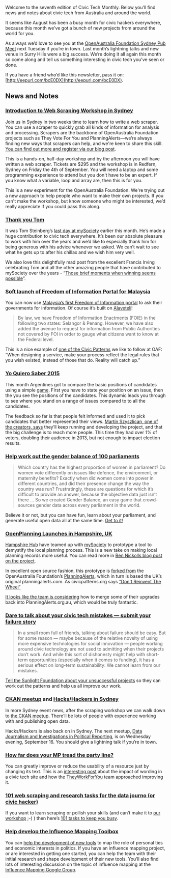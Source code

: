 Welcome to the seventh edition of Civic Tech Monthly.
Below you’ll find news and notes about civic tech from Australia and around the world.

It seems like August has been a busy month for civic hackers everywhere,
because this month we’ve got a bunch of new projects from around the world for you.

As always we’d love to see you at the [OpenAustralia Foundation Sydney Pub Meet](http://www.meetup.com/OpenAustralia-Foundation/)
next Tuesday if you’re in town. Last month’s lightning talks and new venue in Surry Hills were a big success.
We’re doing it all again this month so come along and tell us something interesting in civic tech you’ve seen or done.

If you have a friend who’d like this newsletter, pass it on: [http://eepurl.com/bcE0DX](http://eepurl.com/bcE0DX).

## News and Notes

### [Introduction to Web Scraping Workshop in Sydney](https://www.openaustraliafoundation.org.au/2015/08/07/introduction-to-web-scraping-workshop-in-sydney/)

Join us in Sydney in two weeks time to learn how to write a web scraper.
You can use a scraper to quickly grab all kinds of information for analysis and processing.
Scrapers are the backbone of OpenAustralia Foundation projects such as They Vote For You and
PlanningAlerts—we’re always finding new ways that scrapers can help, and we're keen to share this skill.
[You can find out more and register via our blog post](https://www.openaustraliafoundation.org.au/2015/08/07/introduction-to-web-scraping-workshop-in-sydney/).

This is a hands-on, half-day workshop and by the afternoon you will have written a web scraper.
Tickets are $295 and the workshop is in Redfern, Sydney on Friday the 4th of September.
You will need a laptop and some programming experience to attend but you don't have to be an expert.
If you know what a variable, loop and array are, then this is for you.

This is a new experiment for the OpenAustralia Foundation.
We're trying out a new approach to help people who want to make their own projects.
If you can't make the workshop, but know someone who might be interested,
we’d really appreciate if you could pass this along.

### [Thank you Tom](https://www.mysociety.org/2015/08/07/my-last-post/)

It was Tom Steinberg’s [last day at mySociety](https://www.mysociety.org/2015/08/07/my-last-post/) earlier this month.
He’s made a huge contribution to civic tech everywhere.
It’s been our absolute pleasure to work with him over the years and
we’d like to especially thank him for being generous with his advice whenever we asked.
We can’t wait to see what he gets up to after his chillax and we wish him very well.

We also love this delightfully mad post from the excellent Francis Irving celebrating Tom and
all the other amazing people that have contributed to mySociety over the years -
“[Those brief moments when winning seems possible](http://www.flourish.org/2015/08/those-brief-moments-when-winning-seems-possible/)”.

### [Soft launch of Freedom of Information Portal for Malaysia](https://right2knowmy.wordpress.com/2015/07/30/soft-launch-of-freedom-of-information-portal-for-malaysia/)

You can now use [Malaysia’s first Freedom of Information portal](https://right2knowmy.wordpress.com/2015/07/30/soft-launch-of-freedom-of-information-portal-for-malaysia/)
to ask their governments for information. Of course it’s built on [Alaveteli](http://alaveteli.org/)!

> By law, we have Freedom of Information Enactments (FOIE) in the following two states: Selangor & Penang.
> However, we have also added the avenue to request for information from Public Authorities not covered by FOI
> in order to gauge what citizens want to know at the Federal level.

This is a nice example of [one of the Civic Patterns](http://civicpatterns.org/patterns/make-your-own-reality/) we like to follow at OAF:
“When designing a service, make your process reflect the legal rules that you wish existed, instead of those that do. Reality will catch up.”

### [Yo Quiero Saber 2015](http://www.yoquierosaber.org/)

This month Argentines got to compare the basic positions of candidates using a simple [game](http://www.yoquierosaber.org/).
First you have to state your position on an issue, then the you see the positions of the candidates.
This dynamic leads you through to see where you stand on a range of issues compared to to all the candidates.

The feedback so far is that people felt informed and used it to pick candidates that better represented their views.
[Martín Szyszlican, one of the creators, says](https://twitter.com/equivalentideas/status/634218147977924609) they’ll keep running and developing the project,
and that the big challenge is to reach more people.
This time they had over 1% of voters, doubling their audience in 2013, but not enough to impact election results.

### [Help work out the gender balance of 100 parliaments](http://www.gender-balance.org/)

> Which country has the highest proportion of women in parliament?
> Do women vote differently on issues like defence, the environment, or maternity benefits?
> Exactly when did women come into power in different countries, and did their presence change the way the country was run?
> Frustratingly, these are questions for which it’s difficult to provide an answer, because the objective data just isn’t there ...
> So we created Gender Balance, an easy game that crowd-sources gender data across every parliament in the world.

Believe it or not, but you can have fun, learn about your parliament, and generate useful open data all at the same time.
[Get to it!](http://www.gender-balance.org/)

### [OpenPlanning Launches in Hampshire, UK](http://openplanning.hampshirehub.net/)

[Hampshire Hub](http://www.hampshirehub.net/) have teamed up with [mySociety](https://www.mysociety.org/) to
prototype a tool to demystify the local planning process.
This is a new take on making local planning records more useful.
You can read more in [Ben Nickolls blog post on the project](https://www.mysociety.org/2015/08/18/openplanning-is-making-planning-applications-more-accessible/).

In excellent open source fashion, this prototype is [forked from](https://github.com/mysociety/planningalerts-app)
the OpenAustralia Foundation’s [PlanningAlerts](https://www.planningalerts.org.au),
which in turn is based the UK’s original planningalerts.com.
As civicpatterns.org says [“Don't Reinvent The Wheel”](http://civicpatterns.org/patterns/dont-reinvent-the-wheel/)

[It looks like the team is considering](https://github.com/mysociety/planningalerts-app/issues/191)
how to merge some of their upgrades back into PlanningAlerts.org.au, which would be truly fantastic.

### [Dare to talk about your civic tech mistakes — submit your failure story](http://sunlightfoundation.com/blog/2015/08/04/dare-to-talk-about-your-civic-tech-mistakes-submit-your-failure-story-today/)

> In a small room full of friends, talking about failure should be easy.
> But for some reason — maybe because of the relative novelty of using more expensive technologies for social innovation —
> people working around civic technology are not used to admitting when their projects don’t work.
> And while this sort of dishonesty might help with short-term opportunities (especially when it comes to funding),
> it has a serious effect on long-term sustainability: We cannot learn from our mistakes.

[Tell the Sunlight Foundation about your unsuccessful projects](http://sunlightfoundation.com/blog/2015/08/04/dare-to-talk-about-your-civic-tech-mistakes-submit-your-failure-story-today/)
so they can work out the patterns and help us all improve our work.

### [CKAN meetup](http://www.meetup.com/Australia-Open-Data/events/224662756/) and [Hacks/Hackers in Sydney](http://www.meetup.com/Hacks-Hackers-Sydney/events/224577552/)

In more Sydney event news, after the scraping workshop we can walk down to
[the CKAN meetup](http://www.meetup.com/Australia-Open-Data/events/224662756/).
There’ll be lots of people with experience working with and publishing open data.

Hacks/Hackers is also back on in Sydney. The next meetup,
[Data Journalism and Investigations in Political Reporting](http://www.meetup.com/Hacks-Hackers-Sydney/events/224577552/),
is on Wednesday evening, September 16. You should give a lightning talk if you’re in town.

### [How far does your MP tread the party line?](https://www.mysociety.org/2015/08/03/how-far-does-your-mp-tread-the-party-line/)

You can greatly improve or reduce the usability of a resource just by changing its text.
This is an [interesting post](https://www.mysociety.org/2015/08/03/how-far-does-your-mp-tread-the-party-line/) about the impact of wording in a civic tech site and
how the [TheyWorkForYou](http://www.theyworkforyou.com/) team approached improving it.

### [101 web scraping and research tasks for the data journo (or civic hacker)](https://github.com/compjour/search-script-scrape/)

If you want to learn scraping or pollish your skills (and can’t make it to [our workshop](https://www.openaustraliafoundation.org.au/2015/08/07/introduction-to-web-scraping-workshop-in-sydney/) ;-) )
then here’s [101 tasks to keep you busy](https://github.com/compjour/search-script-scrape/).

### [Help develop the Influence Mapping Toolbox](http://influencemapping.org/influence-mapping-toolbox/)

You can [help the development of new tools](http://influencemapping.org/influence-mapping-toolbox/) to
map the role of personal ties and economic interests in politics.
If you have an influence mapping project, or are interested in getting one started,
you can help the team with their initial research and shape development of their new tools.
You’ll also find lots of interesting discussion on the topic of influence mapping at the [Influence Mapping Google Group](https://groups.google.com/forum/?utm_medium=email&utm_source=footer#!forum/influencemapping).
